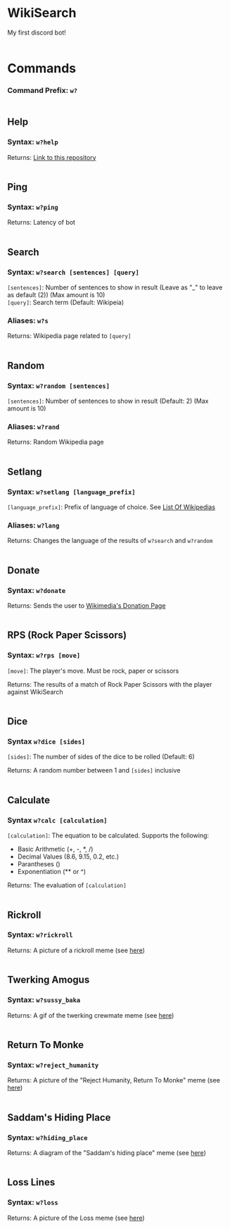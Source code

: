 # WikiSearch
My first discord bot! 
<br><br>

# Commands
### Command Prefix: ```w?```<br><br>

## Help
### Syntax: ```w?help```

Returns: [Link to this repository](https://github.com/Not-TNB/WikiSearch)
<br><br>

## Ping
### Syntax: ```w?ping```

Returns: Latency of bot
<br><br>

## Search
### Syntax: ```w?search [sentences] [query]```
 ```[sentences]```: Number of sentences to show in result (Leave as "_" to leave as default (2)) (Max amount is 10)<br>
 ```[query]```: Search term (Default: Wikipeia)
 
### Aliases: ```w?s```

Returns: Wikipedia page related to ```[query]```
<br><br>

## Random
### Syntax: ```w?random [sentences]```
```[sentences]```: Number of sentences to show in result (Default: 2) (Max amount is 10)

### Aliases: ```w?rand```

Returns: Random Wikipedia page
<br><br>

## Setlang
### Syntax: ```w?setlang [language_prefix]```
```[language_prefix]```: Prefix of language of choice. See [List Of Wikipedias](https://en.wikipedia.org/wiki/List_of_Wikipedias)

### Aliases: ```w?lang```

Returns: Changes the language of the results of ```w?search``` and ```w?random```
<br><br>

## Donate
### Syntax: ```w?donate```

Returns: Sends the user to [Wikimedia's Donation Page](https://donate.wikimedia.org/w/index.php?title=Special:LandingPage)
<br><br>

## RPS (Rock Paper Scissors)
### Syntax: ```w?rps [move]```
```[move]```: The player's move. Must be rock, paper or scissors

Returns: The results of a match of Rock Paper Scissors with the player against WikiSearch
<br><br>

## Dice
### Syntax ```w?dice [sides]```
```[sides]```: The number of sides of the dice to be rolled (Default: 6)

Returns: A random number between 1 and ```[sides]``` inclusive
<br><br>

## Calculate
### Syntax ```w?calc [calculation]```
```[calculation]```: The equation to be calculated. Supports the following:
  - Basic Arithmetic (+, -, *, /)
  - Decimal Values (8.6, 9.15, 0.2, etc.)
  - Parantheses ()
  - Exponentiation (** or ^)

Returns: The evaluation of ```[calculation]```
<br><br>

## Rickroll
### Syntax: ```w?rickroll```

Returns: A picture of a rickroll meme (see [here](Wikipedia%20Searcher/say_goodbye.jpg))
<br><br>

## Twerking Amogus
### Syntax: ```w?sussy_baka```

Returns: A gif of the twerking crewmate meme (see [here](Wikipedia%20Searcher/amogus.gif))
<br><br>

## Return To Monke
### Syntax: ```w?reject_humanity```

Returns: A picture of the "Reject Humanity, Return To Monke" meme (see [here](Wikipedia%20Searcher/return_to_monke.jpg))
<br><br>

## Saddam's Hiding Place
### Syntax: ```w?hiding_place```

Returns: A diagram of the "Saddam's hiding place" meme (see [here](Wikipedia%20Searcher/hiding_place.png))
<br><br>

## Loss Lines
### Syntax: ```w?loss```

Returns: A picture of the Loss meme (see [here](Wikipedia%20Searcher/loss.jpg))

